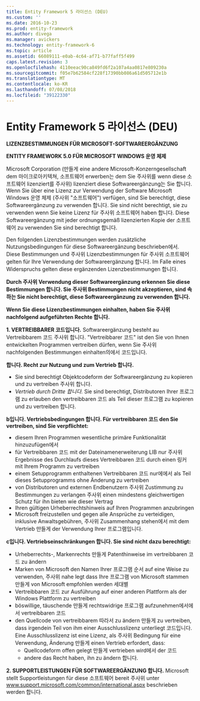 ```yaml
---
title: Entity Framework 5 라이선스 (DEU)
ms.custom: ''
ms.date: 2016-10-23
ms.prod: entity-framework
ms.author: divega
ms.manager: avickers
ms.technology: entity-framework-6
ms.topic: article
ms.assetid: 66089111-e0ab-4c64-af71-b77faff5f499
caps.latest.revision: 3
ms.openlocfilehash: 4110eeac90ca849fd6f2a107a4aa0817e809230a
ms.sourcegitcommit: f05e7b62584cf228f17390bb086a61d505712e1b
ms.translationtype: MT
ms.contentlocale: ko-KR
ms.lasthandoff: 07/08/2018
ms.locfileid: "39122330"
---
```

# <a name="entity-framework-5-license-deu"></a>Entity Framework 5 라이선스 (DEU)
**LIZENZBESTIMMUNGEN FÜR MICROSOFT-SOFTWAREERGÄNZUNG**

**ENTITY FRAMEWORK 5.0 FÜR MICROSOFT WINDOWS 운영 체제**

Microsoft Corporation (만들게 eine andere Microsoft-Konzerngesellschaft dem 마이크로아키텍쳐, 소프트웨어 erwerben는 dem Sie 주사위를 wenn diese 소프트웨어 lizenziert를 주사위) lizenziert diese Softwareergänzung는 Sie 합니다. Wenn Sie über eine Lizenz zur Verwendung der Software Microsoft Windows 운영 체제 (주사위 "소프트웨어") verfügen, sind Sie berechtigt, diese Softwareergänzung zu verwenden 합니다. Sie sind nicht berechtigt, sie zu verwenden wenn Sie keine Lizenz für 주사위 소프트웨어 haben 합니다. Diese Softwareergänzung mit jeder ordnungsgemäß lizenzierten Kopie der 소프트웨어 zu verwenden Sie sind berechtigt 합니다.

Den folgenden Lizenzbestimmungen werden zusätzliche Nutzungsbedingungen für diese Softwareergänzung beschrieben에서. Diese Bestimmungen und 주사위 Lizenzbestimmungen für 주사위 소프트웨어 gelten für Ihre Verwendung der Softwareergänzung 합니다. Im Falle eines Widerspruchs gelten diese ergänzenden Lizenzbestimmungen 합니다.

**Durch 주사위 Verwendung dieser Softwareergänzung erkennen Sie diese Bestimmungen 합니다. Sie 주사위 Bestimmungen nicht akzeptieren, sind 속하는 Sie nicht berechtigt, diese Softwareergänzung zu verwenden 합니다.**

**Wenn Sie diese Lizenzbestimmungen einhalten, haben Sie 주사위 nachfolgend aufgeführten Rechte 합니다.**

**1. VERTREIBBARER 코드입니다.** Softwareergänzung besteht au Vertreibbarem 코드 주사위 합니다. "Vertreibbarer 코드" ist den Sie von Ihnen entwickelten Programmen vertreiben dürfen, wenn Sie 주사위 nachfolgenden Bestimmungen einhalten의에서 코드입니다.

**합니다. Recht zur Nutzung und zum Vertrieb 합니다.**

-   Sie sind berechtigt Objektcodeform der Softwareergänzung zu kopieren und zu vertreiben 주사위 합니다.
-   *Vertrieb durch Dritte 합니다.* Sie sind berechtigt, Distributoren Ihrer 프로그램 zu erlauben den vertreibbaren 코드 als Teil dieser 프로그램 zu kopieren und zu vertreiben 합니다.

**b입니다. Vertriebsbedingungen 합니다. Für vertreibbaren 코드 den Sie vertreiben, sind Sie verpflichtet:**

-   diesem Ihren Programmen wesentliche primäre Funktionalität hinzuzufügen에서
-   für Vertreibbaren 코드 mit der Dateinamenerweiterung LIB nur 주사위 Ergebnisse des Durchlaufs dieses Vertreibbaren 코드 durch einen 링커 mit Ihrem Programm zu vertreiben
-   einem Setupprogramm enthaltenen Vertreibbaren 코드 nur에에서 als Teil dieses Setupprogramms ohne Änderung zu vertreiben
-   von Distributoren und externen Endbenutzern 주사위 Zustimmung zu Bestimmungen zu verlangen 주사위 einen mindestens gleichwertigen Schutz für ihn bieten wie dieser Vertrag
-   Ihren gültigen Urheberrechtshinweis auf Ihren Programmen anzubringen
-   Microsoft freizustellen und gegen alle Ansprüche zu verteidigen, inklusive Anwaltsgebühren, 주사위 Zusammenhang stehen에서 mit dem Vertrieb 만들게 der Verwendung Ihrer 프로그램입니다.

**c입니다. Vertriebseinschränkungen 합니다. Sie sind nicht dazu berechtigt:**

-   Urheberrechts-, Markenrechts 만들게 Patenthinweise im vertreibbaren 코드 zu ändern
-   Marken von Microsoft den Namen Ihrer 프로그램 순서 auf eine Weise zu verwenden, 주사위 nahe legt dass Ihre 프로그램 von Microsoft stammen 만들게 von Microsoft empfohlen werden 세대별
-   Vertreibbaren 코드 zur Ausführung auf einer anderen Plattform als der Windows Plattform zu vertreiben
-   böswillige, täuschende 만들게 rechtswidrige 프로그램 aufzunehmen에서에서 vertreibbaren 코드
-   den Quellcode von vertreibbarem 따라서 zu ändern 만들게 zu vertreiben, dass irgendein Teil von ihm einer Ausschlusslizenz unterliegt 코드입니다. Eine Ausschlusslizenz ist eine Lizenz, als 주사위 Bedingung für eine Verwendung, Änderung 만들게 einen Vertrieb erfordert, dass:
    -   Quellcodeform offen gelegt 만들게 vertrieben wird에서 der 코드
    -   andere das Recht haben, ihn zu ändern 합니다.

**2. SUPPORTLEISTUNGEN FÜR SOFTWAREERGÄNZUNG 합니다.** Microsoft stellt Supportleistungen für diese 소프트웨어 bereit 주사위 unter www.support.microsoft.com/common/international.aspx beschrieben werden 합니다.
